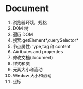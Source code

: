 # Document

1. 浏览器环境，规格
2. DOM 树
3. 遍历 DOM
4. 搜索:getElement*,querySelector*
5. 节点属性: type,tag 和 content
6. Attributes and properties
7. 修改文档(document)
8. 样式和类
9. 元素大小和滚动
10. Window 大小和滚动
11. 坐标
